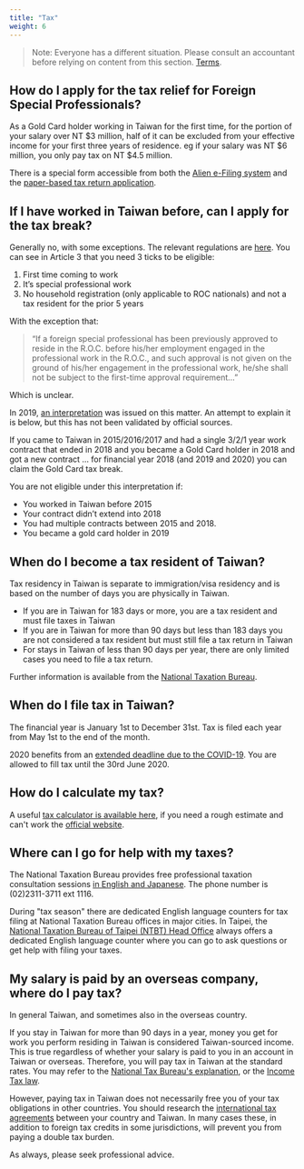 ```yaml
---
title: "Tax"
weight: 6
---
```

<!--- (c) Tom Fifield, licensed under a
Creative Commons Attribution-NonCommercial-ShareAlike 4.0 International License. -->

> Note: Everyone has a different situation. Please consult an accountant before relying on content from this section. [Terms](/terms).

## How do I apply for the tax relief for Foreign Special Professionals?
As a Gold Card holder working in Taiwan for the first time, for the portion of your salary over
 NT $3 million, half of it can be excluded from your effective income for your first three years
 of residence. eg if your salary was NT $6 million, you only pay tax on NT $4.5 million.

There is a special form accessible from both the [Alien e-Filing system](https://tax.nat.gov.tw/alltax.html?id=9)
 and the [paper-based tax return application](https://www.ntbt.gov.tw/multiplehtml/e4591ae68b83403eb8282d746614311f).

## If I have worked in Taiwan before, can I apply for the tax break?

Generally no, with some exceptions. The relevant regulations are [here](https://law.moj.gov.tw/eng/LawClass/LawAll.aspx?PCode=G0340150%204).
 You can see in Article 3 that you need 3 ticks to be eligible:

1. First time coming to work
1. It’s special professional work
1. No household registration (only applicable to ROC nationals) and not a tax resident for the prior 5 years


With the exception that:

>  “If a foreign special professional has been previously approved to reside in the R.O.C. before
> his/her employment engaged in the professional work in the R.O.C., and such approval is not given
> on the ground of his/her engagement in the professional work, he/she shall not be subject to the
> first-time approval requirement…”

Which is unclear.

In 2019, [an interpretation](https://foreigntalentact.ndc.gov.tw/en/News_Content.aspx?n=F0746484B877D582&s=AB4D1406453F1C22)
 was issued on this matter. An attempt to explain it is below, but this
 has not been validated by official sources.

If you came to Taiwan in 2015/2016/2017 and had a single 3/2/1 year work contract that ended in 2018
 and you became a Gold Card holder in 2018 and got a new contract … for financial year 2018 (and 2019
 and 2020) you can claim the Gold Card tax break.


You are not eligible under this interpretation if:
* You worked in Taiwan before 2015
* Your contract didn’t extend into 2018
* You had multiple contracts between 2015 and 2018.
* You became a gold card holder in 2019

## When do I become a tax resident of Taiwan?
Tax residency in Taiwan is separate to immigration/visa residency and is based on the number
 of days you are physically in Taiwan.

* If you are in Taiwan for 183 days or more, you are a tax resident and must file taxes in Taiwan
* If you are in Taiwan for more than 90 days but less than 183 days you are not considered a tax resident but must still file a tax return in Taiwan
* For stays in Taiwan of less than 90 days per year, there are only limited cases you need to file a tax return.

Further information is available from the [National Taxation Bureau](https://www.ntbt.gov.tw/English/singlehtml/71b35f4132414a35a91daf5aeebbb801?cntId=50d25ba6f78a4abc9ac8b88ccb4c2231).


## When do I file tax in Taiwan?
The financial year is January 1st to December 31st. Tax is filed each year from May 1st to the end of the month. 

2020 benefits from an [extended deadline due to the COVID-19](https://home.kpmg/us/en/home/insights/2020/04/tnf-taiwan-tax-return-tax-payment-deadlines-extended-covid-19.html). You are allowed to fill tax until the 30rd June 2020.

## How do I calculate my tax?
A useful [tax calculator is available here](https://docs.google.com/spreadsheets/d/1_UNRjnQXEdcUYLkw-Hqo1K22RE1QAjIFelvtp0nD0mY/edit#gid=1372091174), if you need a rough estimate and can't work the [official
website](https://www.etax.nat.gov.tw/etwmain/front/ETW158W13?site=en).

## Where can I go for help with my taxes?
The National Taxation Bureau provides free professional taxation consultation sessions [in English and Japanese](https://www.ntbt.gov.tw/English/multiplehtml/51c544ce868347fa85b4d63bcaee4559). The phone number is (02)2311-3711 ext 1116.

During "tax season" there are dedicated English language counters for tax filing at National Taxation Bureau offices in major cities. In Taipei, the [National Taxation Bureau of Taipei (NTBT) Head Office](https://goo.gl/maps/vNersbo4Ct2amGH6A) always offers a dedicated English language counter where you can go to ask questions or get help with filing your taxes.

## My salary is paid by an overseas company, where do I pay tax?
In general Taiwan, and sometimes also in the overseas country.

If you stay in Taiwan for more than 90 days in a year, money you get for work you perform residing in Taiwan
 is considered Taiwan-sourced income. This is true regardless of whether your salary is paid to you in an account
 in Taiwan or overseas. Therefore, you will pay tax in Taiwan at the standard rates. You may refer to the 
 [National Tax Bureau's explanation](https://www.ntbt.gov.tw/English/multiplehtml/528c4cdfd10f455b9ad439c6a0642b2b),
  or the [Income Tax law](https://law.moj.gov.tw/ENG/LawClass/LawSearchContent.aspx?pcode=G0340003&norge=8).

However, paying tax in Taiwan does not necessarily free you of your tax obligations in other countries.
 You should research the [international tax agreements](https://investtaiwan.nat.gov.tw/showPage?lang=eng&search=58)
 between your country and Taiwan. In many cases these, in addition to foreign tax credits in some jurisdictions,
 will prevent you from paying a double tax burden.

As always, please seek professional advice.
